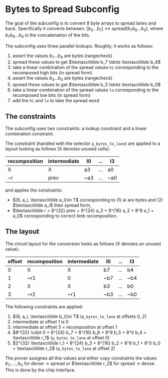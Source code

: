 # Bytes to Spread Subconfig

The goal of the subconfig is to convert 8 byte arrays to spread lanes and back. Specifically it converts between: $[b_0\ldots b_7]$ <-> spread($b_7b_6...b_0$), where 
$b_7b_6...b_0$ is the concatenation of the bits. 

The subconfig uses three parallel lookups. Roughly, it works as follows: 

1. assert the values $b_7\ldots b_4$ are bytes (rangecheck)
2. spread these values to get $\textasciitilde b_7 \ldots \textasciitilde b_4$
3. take a linear combination of the spread values `hi` corresponding to the recomposed high bits (in spread form) 
1. assert the values $b_3\ldots b_0$ are bytes (rangecheck)
2. spread these values to get $\textasciitilde b_3 \ldots \textasciitilde b_0$
6. take a linear combination of the spread values `lo` corresponding to the recomposed low bits (in spread form) 
7. add the `hi` and `lo` to take the spread word

## The constraints

The subconfig uses two constraints: a lookup constraint and a linear combination constraint. 

The constraint (handled with the selector `q_bytes_to_lane`) are applied to a layout looking as follows (X denotes unused cells): 

|recomposition | intermediate |   l0   | ... |   l3   |
|--------------|--------------|--------|-----|--------|
|      X       |       X      |   a3   | ... |   a0   |
|     ~r       |     prev     |  ~a3   | ... |  ~a0   |

and applies the constraints: 
- $(8, a_i, \textasciitilde a_i)\in T$ corresponding to (1) ai are bytes and (2) $\textasciitilde a_i$ their spread form,
- $\textasciitilde r = 8^{32} prev + 8^{24} a_3 + 8^{16} a_2 + 8^8 a_1 + a_0$ corresponding to correct limb recomposition.
  

## The layout

The circuit layout for the conversion looks as follows (X denotes an unused value): 

|offset| recomposition | intermediate |   l0   | ... |   l3   |
|------|---------------|--------------|--------|-----|--------|
|   0  |      X        |       X      |   b7   | ... |   b4   |
|   1  |     ~r1       |       0      |  ~b7   | ... |  ~b4   |
|   2  |      X        |       X      |   b3   | ... |   b0   |
|   3  |     ~r2       |     ~r1      |  ~b3   | ... |  ~b0   |

The following constraints are applied:
1. $(8, a_i, \textasciitilde b_i)\in T$ (`q_bytes_to_lane` at offsets 0, 2)
2. intermediate at offset 1 is 0
3. intermediate at offset 3 = recomposition at offset 1
4. $8^{32} \cdot 0 + 8^{24} b_7 + 8^{16} b_6 + 8^8 b_5 + 8^0 b_4 = \textasciitilde r_1$ (`q_bytes_to_lane` at offset 0)
5. $2^{32} \textasciitilde r_1 + 8^{24} b_3 + 8^{16} b_2 + 8^8 b_1 + 8^0 b_0 = \textasciitilde r_2$ (`q_bytes_to_lane` at offset 2)

The prover assignes all this values and either copy constraints the values $b_7, \ldots, b_0$ for dense -> spread or $\textasciitilde r_2$ for spread -> dense. This is done by the chip interface.
